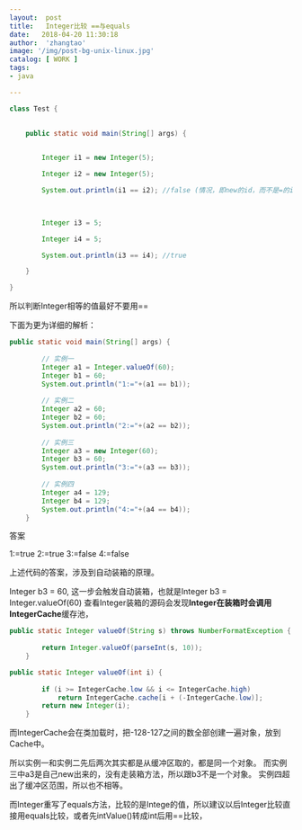 ```yaml
---
layout:  post
title:   Integer比较 ==与equals
date:   2018-04-20 11:30:18
author:  'zhangtao'
image: '/img/post-bg-unix-linux.jpg'
catalog: [ WORK ]
tags:
- java

---
```



```java
class Test {
   

    public static void main(String[] args) {
   

        Integer i1 = new Integer(5);

        Integer i2 = new Integer(5);

        System.out.println(i1 == i2); //false (情况，即new的id，而不是=的id赋值)

         

        Integer i3 = 5;

        Integer i4 = 5;

        System.out.println(i3 == i4); //true

    }

}
```

所以判断Integer相等的值最好不要用==

下面为更为详细的解析：

```java
public static void main(String[] args) {
    
		// 实例一 
        Integer a1 = Integer.valueOf(60);
        Integer b1 = 60;    
        System.out.println("1:="+(a1 == b1));     
          
  		// 实例二
        Integer a2 = 60;    
        Integer b2 = 60;    
        System.out.println("2:="+(a2 == b2));    
          
  		// 实例三
        Integer a3 = new Integer(60);    
        Integer b3 = 60;    
        System.out.println("3:="+(a3 == b3));    
        
        // 实例四 
        Integer a4 = 129;    
        Integer b4 = 129;    
        System.out.println("4:="+(a4 == b4));    
    }
```

答案

1:=true 2:=true 3:=false 4:=false

上述代码的答案，涉及到自动装箱的原理。

Integer b3 = 60, 这一步会触发自动装箱，也就是Integer b3 = Integer.valueOf(60) 查看Integer装箱的源码会发现**Integer在装箱时会调用 IntegerCache**缓存池，

```java
public static Integer valueOf(String s) throws NumberFormatException {
   
        return Integer.valueOf(parseInt(s, 10));
    }

public static Integer valueOf(int i) {
   
        if (i >= IntegerCache.low && i <= IntegerCache.high)
            return IntegerCache.cache[i + (-IntegerCache.low)];
        return new Integer(i);
    }
```

而IntegerCache会在类加载时，把-128-127之间的数全部创建一遍对象，放到Cache中。

所以实例一和实例二先后两次其实都是从缓冲区取的，都是同一个对象。 而实例三中a3是自己new出来的，没有走装箱方法，所以跟b3不是一个对象。 实例四超出了缓冲区范围，所以也不相等。

而Integer重写了equals方法，比较的是Intege的值，所以建议以后Integer比较直接用equals比较，或者先intValue()转成int后用==比较，

